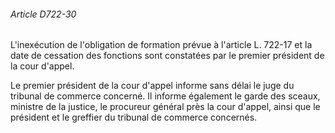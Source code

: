 ###### Article D722-30

L'inexécution de l'obligation de formation prévue à l'article L. 722-17 et la date de cessation des fonctions sont constatées par le premier président de la cour d'appel.

Le premier président de la cour d'appel informe sans délai le juge du tribunal de commerce concerné. Il informe également le garde des sceaux, ministre de la justice, le procureur général près la cour d'appel, ainsi que le président et le greffier du tribunal de commerce concernés.

